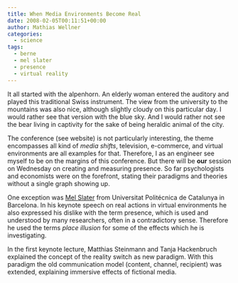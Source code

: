 ```yaml
---
title: When Media Environments Become Real
date: 2008-02-05T00:11:51+00:00
author: Mathias Wellner
categories:
  - science
tags:
  - berne
  - mel slater
  - presence
  - virtual reality
---
```

It all started with the alpenhorn. An elderly woman entered the auditory and played this traditional Swiss instrument. The view from the university to the mountains was also nice, although slightly cloudy on this particular day. I would rather see that version with the blue sky. And I would rather not see the bear living in captivity for the sake of being heraldic animal of the city.

The conference (see website) is not particularly interesting, the theme encompasses all kind of _media shifts_, television, e-commerce, and virtual environments are all examples for that. Therefore, I as an engineer see myself to be on the margins of this conference. But there will be **our** session on Wednesday on creating and measuring presence. So far psychologists and economists were on the forefront, stating their paradigms and theories without a single graph showing up.

One exception was [Mel Slater](http://www.lsi.upc.edu/~melslater/) from Universitat Politécnica de Catalunya in Barcelona. In his keynote speech on real actions in virtual environments he also expressed his dislike with the term presence, which is used and understood by many researchers, often in a contradictory sense. Therefore he used the terms _place illusion_ for some of the effects which he is investigating.

In the first keynote lecture, Matthias Steinmann and Tanja Hackenbruch explained the concept of the reality switch as new paradigm. With this paradigm the old communication model (content, channel, recipient) was extended, explaining immersive effects of fictional media.